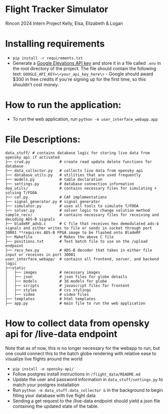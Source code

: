 # Flight Tracker Simulator
Rincon 2024 Intern Project
Kelly, Elsa, Elizabeth & Logan

# Installing requirements

* `pip install -r requirements.txt`
* Generate a [Google Elevations API key](https://developers.google.com/maps/documentation/elevation/start) and store it in a file called `.env` in the root directory of the project. The file should contain the following text: `GOOGLE_API_KEY=\<your_api_key_here\>`  -  Google should award $300 in free credits if you're signing up for the first time, so this shouldn't cost money. 

# How to run the application:
* To run the web application, run `python -m user_interface_webapp.app`

# File Descriptions:
```
data_stuff/ # contains database logic for storing live data from opensky api if activated
├── crud.py             # create read update delete functions for database
├── data_collector.py   # collects live data from opensky api
├── database_utils.py   # utilities that are used frequently
├── models.py           # table declaration
├── settings.py         # database connection information
doa_utils/              # contains necessary files for simulating + solving T/FDOA
├── caf.py              # CAF implementations
├── signal_generator.py # signal generator
├── simulator.py        # uses all tools to simulate T/FDOA
├── solver.py           # solver logic to change solution method
sample_recv/            # contains necessary files for receiving and decoding ADS-B signals
├── bladeRF_adsb.c      # C file that receives hex demodulated ads-b signals and either writes to file or sends in socket through port 30001 **requires ADS-B FPGA image to be flashed onto BladeRF
├── Makefile            # Makes the above C file
├── positions.txt       # Test batch file to use on the /upload endpoint 
├── recv_hex.py         # ADS-B decoder that takes in either file input or receives in port 30001
user_interface_webapp/  # contains all frontend, server, and backend logic 
├──static
│   ├── images          # necessary images
│   ├── json            # json files for globe details
│   ├── models          # 3d models for globe
│   ├── scripts         # javascript files for frontent
│   ├── styles          # css stylings
│   ├── video           # video files
├── templates           # html templates
├── app.py              # main file to run the web application  
```


# How to collect data from opensky api for /live-data endpoint

Note that as of now, this is no longer necessary for the webapp to run, but one could connect this to the batch globe rendering with relative ease to visualize live flights around the world

* `pip install -e opensky-api/`
* Follow postgres install instructions in `/flight_data/README.md`
* Update the user and password information in `data_stuff/settings.py` to match your postgres installation
* Run `python -m data_stuff.data_collector &` in the background to begin filling your database with live flight data
* Sending a get request to the /live-data endpoint should yield a json file containing the updated state of the table. 
